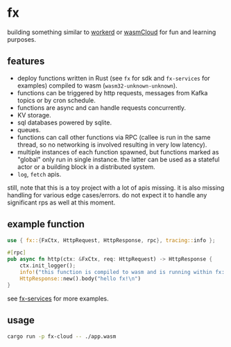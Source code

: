 # fx

building something similar to [workerd](https://github.com/cloudflare/workerd) or [wasmCloud](https://github.com/wasmCloud/wasmCloud) for fun and learning purposes.

## features

- deploy functions written in Rust (see `fx` for sdk and `fx-services` for examples) compiled to wasm (`wasm32-unknown-unknown`).
- functions can be triggered by http requests, messages from Kafka topics or by cron schedule.
- functions are async and can handle requests concurrently.
- KV storage.
- sql databases powered by sqlite.
- queues.
- functions can call other functions via RPC (callee is run in the same thread, so no networking is involved resulting in very low latency).
- multiple instances of each function spawned, but functions marked as "global" only run in single instance. the latter can be used as a stateful actor or a building block in a distributed system.
- `log`, `fetch` apis.

still, note that this is a toy project with a lot of apis missing. it is also missing handling for various edge cases/errors. do not expect it to handle any significant rps as well at this moment.

## example function

```rust
use { fx::{FxCtx, HttpRequest, HttpResponse, rpc}, tracing::info };

#[rpc]
pub async fn http(ctx: &FxCtx, req: HttpRequest) -> HttpResponse {
    ctx.init_logger();
    info!("this function is compiled to wasm and is running within fx: {}", req.url);
    HttpResponse::new().body("hello fx!\n")
}
```

see [fx-services](./fx-services) for more examples.

## usage

```bash
cargo run -p fx-cloud -- ./app.wasm
```
